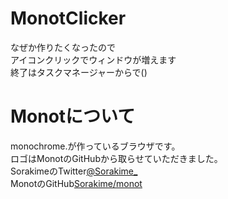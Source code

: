 # MonotClicker
なぜか作りたくなったので<br>
アイコンクリックでウィンドウが増えます<br>
終了はタスクマネージャーからで()<br>

# Monotについて
monochrome.が作っているブラウザです。<br>
ロゴはMonotのGitHubから取らせていただきました。<br>
SorakimeのTwitter<a href="https://twitter.com/Sorakime_">@Sorakime_</a><br>
MonotのGitHub<a href="https://github.com/Sorakime/monot">Sorakime/monot</a>
